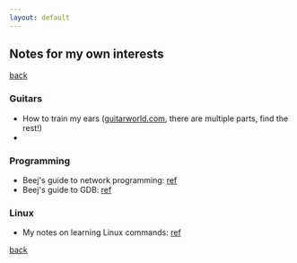 ```yaml
---
layout: default
---
```


## Notes for my own interests
[back](../)

### Guitars
- How to train my ears ([guitarworld.com](https://www.guitarworld.com/lessons/ultra-zone-steve-vais-course-ear-training-part-1), there are multiple parts, find the rest!)
- 

### Programming
- Beej's guide to network programming: [ref](https://beej.us/guide/bgnet/)
- Beej's guide to GDB: [ref](http://beej.us/guide/bggdb/)

### Linux
- My notes on learning Linux commands: [ref](./linux/lix_command.html)

[back](../)